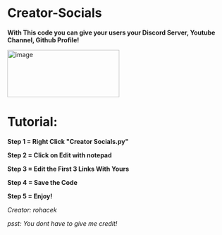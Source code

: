 # Creator-Socials

**With This code you can give your users your Discord Server, Youtube Channel, Github Profile!**

<img width="254" height="107" alt="image" src="https://github.com/user-attachments/assets/575eee47-4646-4479-9a48-d4c16631c2e2" />



# Tutorial:
**Step 1 = Right Click "Creator Socials.py"**

**Step 2 = Click on Edit with notepad**

**Step 3 = Edit the First 3 Links With Yours**

**Step 4 = Save the Code**

**Step 5 = Enjoy!**



*Creator: rohacek*

*psst: You dont have to give me credit!*
